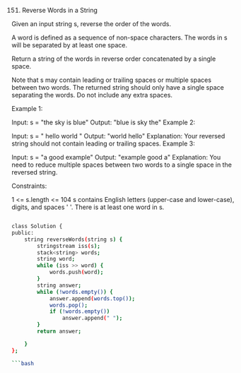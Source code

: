  151. Reverse Words in a String 

Given an input string s, reverse the order of the words.

A word is defined as a sequence of non-space characters. The words in s will be separated by at least one space.

Return a string of the words in reverse order concatenated by a single space.

Note that s may contain leading or trailing spaces or multiple spaces between two words. The returned string should only have a single space separating the words. Do not include any extra spaces.

 

Example 1:

Input: s = "the sky is blue"
Output: "blue is sky the"
Example 2:

Input: s = "  hello world  "
Output: "world hello"
Explanation: Your reversed string should not contain leading or trailing spaces.
Example 3:

Input: s = "a good   example"
Output: "example good a"
Explanation: You need to reduce multiple spaces between two words to a single space in the reversed string.
 

Constraints:

1 <= s.length <= 104
s contains English letters (upper-case and lower-case), digits, and spaces ' '.
There is at least one word in s.


```bash

class Solution {
public:
    string reverseWords(string s) {
        stringstream iss(s);
        stack<string> words;
        string word;
        while (iss >> word) {
            words.push(word);
        }
        string answer;
        while (!words.empty()) {
            answer.append(words.top());
            words.pop();
            if (!words.empty())
                answer.append(" ");
        }
        return answer;

    }
};

```bash
